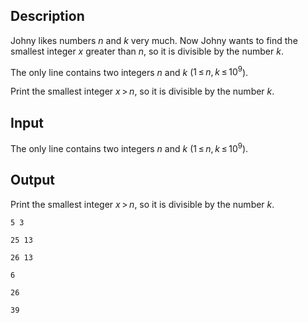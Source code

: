 ## Description

<div><p>Johny likes numbers <span class="tex-span"><i>n</i></span> and <span class="tex-span"><i>k</i></span> very much. Now Johny wants to find the smallest integer <span class="tex-span"><i>x</i></span> greater than <span class="tex-span"><i>n</i></span>, so it is divisible by the number <span class="tex-span"><i>k</i></span>.</p></div><div class="input-specification"><p>The only line contains two integers <span class="tex-span"><i>n</i></span> and <span class="tex-span"><i>k</i></span> (<span class="tex-span">1 ≤ <i>n</i>, <i>k</i> ≤ 10<sup class="upper-index">9</sup></span>).</p></div><div class="output-specification"><p>Print the smallest integer <span class="tex-span"><i>x</i> &gt; <i>n</i></span>, so it is divisible by the number <span class="tex-span"><i>k</i></span>.</p></div>

## Input

<p>The only line contains two integers <span class="tex-span"><i>n</i></span> and <span class="tex-span"><i>k</i></span> (<span class="tex-span">1 ≤ <i>n</i>, <i>k</i> ≤ 10<sup class="upper-index">9</sup></span>).</p>

## Output

<p>Print the smallest integer <span class="tex-span"><i>x</i> &gt; <i>n</i></span>, so it is divisible by the number <span class="tex-span"><i>k</i></span>.</p>





```input1
5 3

```




```input2
25 13

```




```input3
26 13

```




```output1
6

```




```output2
26

```




```output3
39

```


